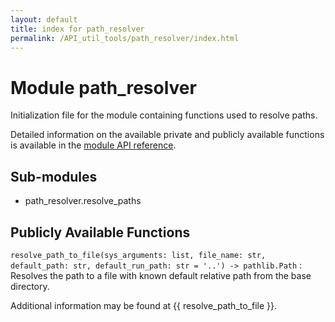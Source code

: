 ```yaml
---
layout: default
title: index for path_resolver
permalink: /API_util_tools/path_resolver/index.html
---
```


Module path_resolver
====================
Initialization file for the module containing functions used to resolve paths.

Detailed information on the available private and publicly available functions is available in the [module API reference](/API_util_tools/path_resolver/resolve_paths.html).

Sub-modules
-----------
* path_resolver.resolve_paths

Publicly Available Functions
----------------------------


`resolve_path_to_file(sys_arguments: list, file_name: str, default_path: str, default_run_path: str = '..') -> pathlib.Path`
:   Resolves the path to a file with known default relative path from the base directory.

Additional information may be found at {{ resolve_path_to_file }}.
